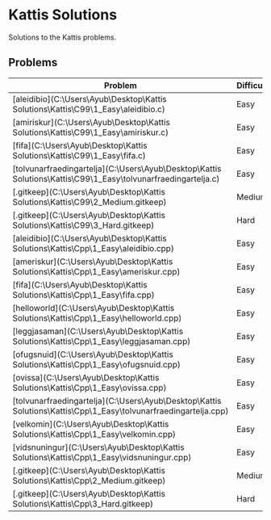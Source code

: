 # Kattis Solutions
Solutions to the Kattis problems.

## Problems
| Problem | Difficulty | Language |
| ------- | ---------- | -------- |
| [aleidibio](C:\Users\Ayub\Desktop\Kattis Solutions\Kattis\C99\1_Easy\aleidibio.c) | Easy | C |
| [amiriskur](C:\Users\Ayub\Desktop\Kattis Solutions\Kattis\C99\1_Easy\amiriskur.c) | Easy | C |
| [fifa](C:\Users\Ayub\Desktop\Kattis Solutions\Kattis\C99\1_Easy\fifa.c) | Easy | C |
| [tolvunarfraedingartelja](C:\Users\Ayub\Desktop\Kattis Solutions\Kattis\C99\1_Easy\tolvunarfraedingartelja.c) | Easy | C |
| [.gitkeep](C:\Users\Ayub\Desktop\Kattis Solutions\Kattis\C99\2_Medium\.gitkeep) | Medium | C |
| [.gitkeep](C:\Users\Ayub\Desktop\Kattis Solutions\Kattis\C99\3_Hard\.gitkeep) | Hard | C |
| [aleidibio](C:\Users\Ayub\Desktop\Kattis Solutions\Kattis\Cpp\1_Easy\aleidibio.cpp) | Easy | Cpp |
| [ameriskur](C:\Users\Ayub\Desktop\Kattis Solutions\Kattis\Cpp\1_Easy\ameriskur.cpp) | Easy | Cpp |
| [fifa](C:\Users\Ayub\Desktop\Kattis Solutions\Kattis\Cpp\1_Easy\fifa.cpp) | Easy | Cpp |
| [helloworld](C:\Users\Ayub\Desktop\Kattis Solutions\Kattis\Cpp\1_Easy\helloworld.cpp) | Easy | Cpp |
| [leggjasaman](C:\Users\Ayub\Desktop\Kattis Solutions\Kattis\Cpp\1_Easy\leggjasaman.cpp) | Easy | Cpp |
| [ofugsnuid](C:\Users\Ayub\Desktop\Kattis Solutions\Kattis\Cpp\1_Easy\ofugsnuid.cpp) | Easy | Cpp |
| [ovissa](C:\Users\Ayub\Desktop\Kattis Solutions\Kattis\Cpp\1_Easy\ovissa.cpp) | Easy | Cpp |
| [tolvunarfraedingartelja](C:\Users\Ayub\Desktop\Kattis Solutions\Kattis\Cpp\1_Easy\tolvunarfraedingartelja.cpp) | Easy | Cpp |
| [velkomin](C:\Users\Ayub\Desktop\Kattis Solutions\Kattis\Cpp\1_Easy\velkomin.cpp) | Easy | Cpp |
| [vidsnuningur](C:\Users\Ayub\Desktop\Kattis Solutions\Kattis\Cpp\1_Easy\vidsnuningur.cpp) | Easy | Cpp |
| [.gitkeep](C:\Users\Ayub\Desktop\Kattis Solutions\Kattis\Cpp\2_Medium\.gitkeep) | Medium | Cpp |
| [.gitkeep](C:\Users\Ayub\Desktop\Kattis Solutions\Kattis\Cpp\3_Hard\.gitkeep) | Hard | Cpp |

